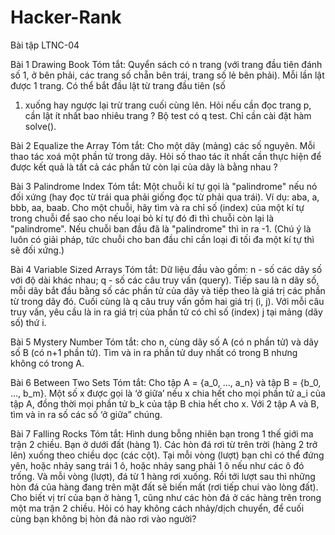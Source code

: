 # Hacker-Rank
Bài tập LTNC-04

Bài 1
Drawing Book
Tóm tắt: Quyển sách có n trang (với trang đầu tiên đánh số 1, ở bên phải, các trang số chẵn
bên trái, trang số lẻ bên phải). Mỗi lần lật được 1 trang. Có thể bắt đầu lật từ trang đầu tiên (số
1) xuống hay ngược lại trừ trang cuối cùng lên. Hỏi nếu cần đọc trang p, cần lật ít nhất bao
nhiêu trang ? Bộ test có q test. Chỉ cần cài đặt hàm solve().

Bài 2
Equalize the Array
Tóm tắt: Cho một dãy (mảng) các số nguyên. Mỗi thao tác xoá một phần tử trong dãy. Hỏi số
thao tác ít nhất cần thực hiện để được kết quả là tất cả các phần tử còn lại của dãy là bằng
nhau ?

Bài 3
Palindrome Index
Tóm tắt: Một chuỗi kí tự gọi là "palindrome" nếu nó đối xứng (hay đọc từ trái qua phải giống đọc
từ phải qua trái). Ví dụ: aba, a, bbb, aa, baab.
Cho một chuỗi, hãy tìm và ra chỉ số (index) của một kí tự trong chuỗi để sao cho nếu loại bỏ kí
tự đó đi thì chuỗi còn lại là "palindrome". Nếu chuỗi ban đầu đã là "palindrome" thì in ra -1.
(Chú ý là luôn có giải pháp, tức chuỗi cho ban đầu chỉ cần loại đi tối đa một kí tự thì sẽ đối
xứng.)

Bài 4
Variable Sized Arrays
Tóm tắt: Dữ liệu đầu vào gồm: n - số các dãy số với độ dài khác nhau; q - số các câu truy vấn
(query). Tiếp sau là n dãy số, mỗi dãy bắt đầu bằng số các phần tử của dãy và tiếp theo là giá
trị các phần từ trong dãy đó. Cuối cùng là q câu truy vấn gồm hai giá trị (i, j). Với mỗi câu truy
vấn, yêu cầu là in ra giá trị của phần tử có chỉ số (index) j tại mảng (dãy số) thứ i.

Bài 5
Mystery Number
Tóm tắt: cho n, cùng dãy số A (có n phần tử) và dãy số B (có n+1 phần tử). Tìm và in ra phần
tử duy nhất có trong B nhưng không có trong A.

Bài 6
Between Two Sets
Tóm tắt: Cho tập A = {a_0, …, a_n} và tập B = {b_0, …, b_m}. Một số x được gọi là ‘ở giữa’ nếu
x chia hết cho mọi phần tử a_i của tập A, đồng thời mọi phần tử b_k của tập B chia hết cho x.
Với 2 tập A và B, tìm và in ra số các số ‘ở giữa” chúng.

Bài 7
Falling Rocks
Tóm tắt: Hình dung bỗng nhiên bạn trong 1 thế giới ma trận 2 chiều. Bạn ở dưới đất (hàng 1).
Các hòn đá rơi từ trên trời (hàng 2 trở lên) xuống theo chiều dọc (các cột). Tại mỗi vòng (lượt)
bạn chỉ có thể đứng yên, hoặc nhảy sang trái 1 ô, hoặc nhảy sang phải 1 ô nếu như các ô đó
trống. Và mỗi vòng (lượt), đá từ 1 hàng rơi xuống. Rồi tới lượt sau thì những hòn đá của hàng
đang trên mặt đất sẽ biến mất (rơi tiếp chui vào lòng đất).
Cho biết vị trí của bạn ở hàng 1, cũng như các hòn đá ở các hàng trên trong một ma trận 2
chiều. Hỏi có hay không cách nhảy/dịch chuyển, để cuối cùng bạn không bị hòn đá nào rơi vào
người?
